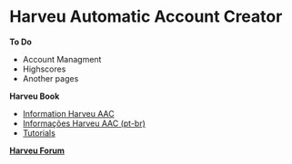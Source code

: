 Harveu Automatic Account Creator
========== 
**To Do**
- Account Managment
- Highscores
- Another pages

**Harveu Book**
* [Information Harveu AAC](https://github.com/Avuenja/Harveu-AAC/wiki/Information-Harveu-AAC)
* [Informações Harveu AAC (pt-br)](https://github.com/Avuenja/Harveu-AAC/wiki/Informa%C3%A7%C3%B5es-Harveu-AAC-(Pt-br))
* [Tutorials](https://github.com/Avuenja/Harveu-AAC/wiki/Tutorials)

**[Harveu Forum](http://forums.otserv.com.br/index.php/forum/381-harveu-aac/)**
